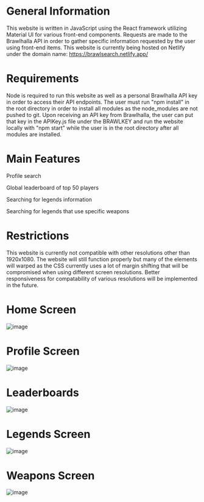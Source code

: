 # General Information

This website is written in JavaScript using the React framework utilizing Material UI for various front-end components. Requests are made to the Brawlhalla API in order to gather specific information requested by the user using front-end items. This website is currently being hosted on Netlify under the domain name: https://brawlsearch.netlify.app/

# Requirements

Node is required to run this website as well as a personal Brawlhalla API key in order to access their API endpoints. The user must run "npm install" in the root directory in order to install all modules as the node_modules are not pushed to git. Upon receiving an API key from Brawlhalla, the user can put that key in the APIKey.js file under the BRAWLKEY and run the website locally with "npm start" while the user is in the root directory after all modules are installed. 

# Main Features

Profile search

Global leaderboard of top 50 players

Searching for legends information

Searching for legends that use specific weapons

# Restrictions

This website is currently not compatible with other resolutions other than 1920x1080. The website will still function properly but many of the elements will warped as the CSS currently uses a lot of margin shifting that will be compromised when using different screen resolutions. Better responsiveness for compatability of various resolutions will be implemented in the future.

# Home Screen

![image](https://user-images.githubusercontent.com/82501158/122327817-8302a080-cefc-11eb-89cc-dba0033a52b3.png)

# Profile Screen

![image](https://user-images.githubusercontent.com/82501158/122327848-90b82600-cefc-11eb-8fed-4dc890e9ca23.png)

# Leaderboards

![image](https://user-images.githubusercontent.com/82501158/122327865-97469d80-cefc-11eb-9816-7d2397f9b076.png)

# Legends Screen

![image](https://user-images.githubusercontent.com/82501158/122327881-a0376f00-cefc-11eb-8a8d-b0e6cba58dc8.png)

# Weapons Screen

![image](https://user-images.githubusercontent.com/82501158/122327897-a6c5e680-cefc-11eb-89a4-cc20105aca48.png)
